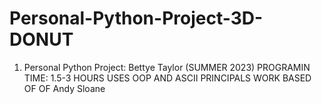 # Personal-Python-Project-3D-DONUT
1. Personal Python Project: Bettye Taylor (SUMMER 2023) 
PROGRAMIN TIME: 1.5-3 HOURS 
USES OOP AND ASCII PRINCIPALS
WORK BASED OF OF Andy Sloane 

